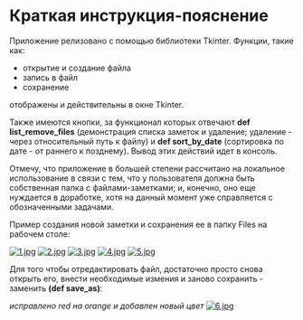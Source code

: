 # Краткая инструкция-пояснение 

Приложение релизовано с помощью библиотеки Tkinter. Функции, такие как: 
* открытие и создание файла
* запись в файл
* сохранение

отображены и действительны в окне Tkinter.

Также имеются кнопки, за функционал которых отвечают
**def list_remove_files** (демонстрация списка заметок и удаление; удаление - через относительный путь к файлу) и **def sort_by_date** (сортировка по дате - от раннего к позднему). Вывод этих действий идет в консоль.

Отмечу, что приложение в большей степени рассчитано на локальное использование в связи с тем, что у пользователя должна быть собственная папка с файлами-заметками; и, конечно, оно еще нуждается в доработке, хотя на данный момент уже справляется с обозначенными задачами. 

Пример создания новой заметки и сохранения ее в папку Files на рабочем столе: 

[![1.jpg](https://i.postimg.cc/9f5FNhBc/1.jpg)](https://postimg.cc/RWdBN28Y)
[![2.jpg](https://i.postimg.cc/P5GjdMv4/2.jpg)](https://postimg.cc/8jb3HMHJ)
[![3.jpg](https://i.postimg.cc/VL98LC9P/3.jpg)](https://postimg.cc/PPqcSNFS)
[![4.jpg](https://i.postimg.cc/P5fBXFr1/4.jpg)](https://postimg.cc/qzYmQwK7)
[![5.jpg](https://i.postimg.cc/W1J0ks3V/5.jpg)](https://postimg.cc/3kYyM5mf)

Для того чтобы отредактировать файл, достаточно просто снова открыть его, внести необходимые измения и заново сохранить - заменить **(def save_as)**:

*исправлено red на orange и добавлен новый цвет*
[![6.jpg](https://i.postimg.cc/pX5m0qtY/6.jpg)](https://postimg.cc/JGm7030G)



